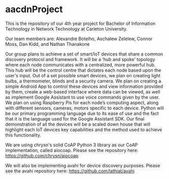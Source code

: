 # aacdnProject
This is the repository of our 4th year project for Bachelor of Information Technology in Network Technology at Carleton University.

Our team members are:
Alexandre Botelho, 
Aschalew Zelelew, 
Connor Moss, 
Dan Kidd, and 
Nathan Thanakone

Our group plans to achieve a set of smart/IoT devices that share a common discovery protocol and framework. It will be a ‘hub and spoke’ topology where each node communicates with a centralized, more powerful hub. This hub will be the control centre that dictates each node based upon the user's input. 
Out of a set possible smart devices, we plan on creating light bulbs, a thermometer, blinds and a security camera. We plan on creating a simple Android App to control these devices and view information provided by them, create a web-based interface where data can be viewed, as well as implement Google Assistant to use voice commands given by the user.
We plan on using Raspberry Pis for each node’s computing aspect, along with different sensors, cameras, motors specific to each device.  Python will be our primary programming language due to its ease of use and the fact that it is the language used for the Google Assistant SDK.
Our final demonstration of all the devices will be a scaled down house that will highlight each IoT devices key capabilities and the method used to achieve this functionality.

We are using chrysn's solid CoAP Python 3 library as our CoAP implementation, called aiocoap. Please see the repository here: https://github.com/chrysn/aiocoap

We will also be implementing avahi for device discovery purposes. Please see the avahi repository here: https://github.com/lathiat/avahi
